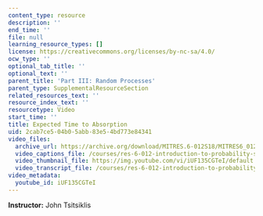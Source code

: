 ```yaml
---
content_type: resource
description: ''
end_time: ''
file: null
learning_resource_types: []
license: https://creativecommons.org/licenses/by-nc-sa/4.0/
ocw_type: ''
optional_tab_title: ''
optional_text: ''
parent_title: 'Part III: Random Processes'
parent_type: SupplementalResourceSection
related_resources_text: ''
resource_index_text: ''
resourcetype: Video
start_time: ''
title: Expected Time to Absorption
uid: 2cab7ce5-04b0-5abb-83e5-4bd773e84341
video_files:
  archive_url: https://archive.org/download/MITRES.6-012S18/MITRES6_012S18_L26-07_300k.mp4
  video_captions_file: /courses/res-6-012-introduction-to-probability-spring-2018/d99f2eed6d6c52dfbad7ff8e05cda217_iUF135CGTeI.vtt
  video_thumbnail_file: https://img.youtube.com/vi/iUF135CGTeI/default.jpg
  video_transcript_file: /courses/res-6-012-introduction-to-probability-spring-2018/b9fed31329f211726c31a6f9453e3903_iUF135CGTeI.pdf
video_metadata:
  youtube_id: iUF135CGTeI
---
```


**Instructor:** John Tsitsiklis

